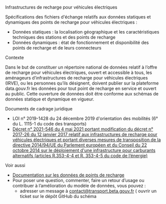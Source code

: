 Infrastructures de recharge pour véhicules électriques

Spécifications des fichiers d'échange relatifs aux données statiques et dynamiques des points de recharge pour véhicules électriques : 
- Données statiques : la localisation géographique et les caractéristiques techniques des stations et des points de recharge
- Données dynamiques : état de fonctionnement et disponibilité des points de recharge et de leurs connecteurs

Contexte

Dans le but de constituer un répertoire national de données relatif à l’offre de recharge pour véhicules électriques, ouvert et accessible à tous, les aménageurs d’infrastructures de recharge pour véhicules électriques (IRVE), ou les personnes qu’ils désignent, doivent publier sur la plateforme data.gouv.fr les données pour tout point de recharge en service et ouvert au public. Cette ouverture de données doit être conforme aux schémas de données statique et dynamique en vigueur.

Documents de cadrage juridique
- LOI n° 2019-1428 du 24 décembre 2019 d'orientation des mobilités (6° du L. 1115-1 du code des transports)
- [Décret n° 2021-546 du 4 mai 2021 portant modification du décret n° 2017-26 du 12 janvier 2017 relatif aux infrastructures de recharge pour véhicules électriques et portant diverses mesures de transposition de la directive 2014/94/UE du Parlement européen et du Conseil du 22 octobre 2014 sur le déploiement d'une infrastructure pour carburants alternatifs (articles R.353-4-4 et R. 353-4-5 du code de l’énergie)](https://www.legifrance.gouv.fr/jorf/id/JORFTEXT000043475363)

Voir aussi
- [Documentation sur les données de points de recharge](https://doc.transport.data.gouv.fr/producteurs/infrastructures-de-recharge-de-vehicules-electriques-irve) 
- Pour poser une question, commenter, faire un retour d’usage ou contribuer à l’amélioration du modèle de données, vous pouvez :
    - adresser un message à contact@transport.beta.gouv.fr 
    ( ouvrir un ticket sur le dépôt GitHub du schéma
